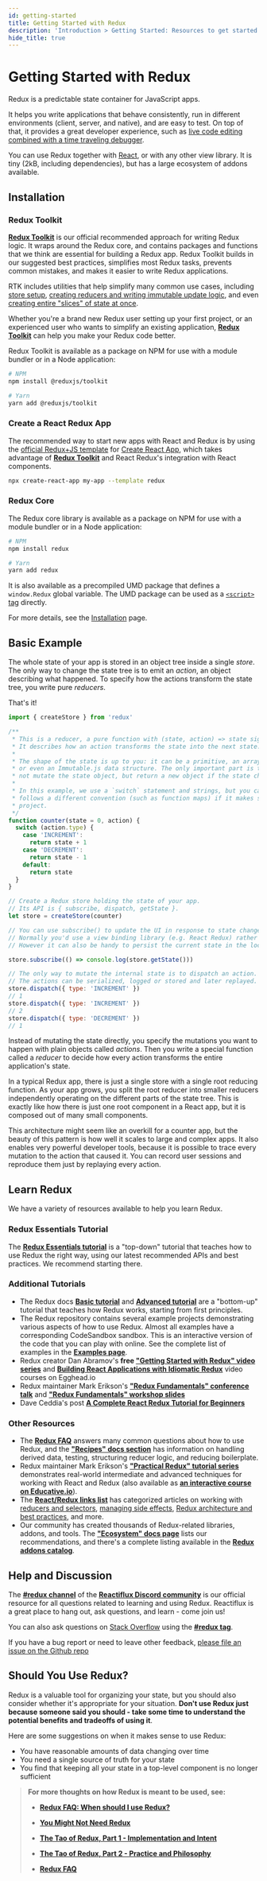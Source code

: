 ```yaml
---
id: getting-started
title: Getting Started with Redux
description: 'Introduction > Getting Started: Resources to get started learning and using Redux'
hide_title: true
---
```


# Getting Started with Redux

Redux is a predictable state container for JavaScript apps.

It helps you write applications that behave consistently, run in different environments (client, server, and native), and are easy to test. On top of that, it provides a great developer experience, such as [live code editing combined with a time traveling debugger](https://github.com/reduxjs/redux-devtools).

You can use Redux together with [React](https://reactjs.org), or with any other view library. It is tiny (2kB, including dependencies), but has a large ecosystem of addons available.

## Installation

### Redux Toolkit

[**Redux Toolkit**](https://redux-toolkit.js.org) is our official recommended approach for writing Redux logic. It wraps around the Redux core, and contains packages and functions that we think are essential for building a Redux app. Redux Toolkit builds in our suggested best practices, simplifies most Redux tasks, prevents common mistakes, and makes it easier to write Redux applications.

RTK includes utilities that help simplify many common use cases, including [store setup](https://redux-toolkit.js.org/api/configureStore),
[creating reducers and writing immutable update logic](https://redux-toolkit.js.org/api/createreducer),
and even [creating entire "slices" of state at once](https://redux-toolkit.js.org/api/createslice).

Whether you're a brand new Redux user setting up your first project, or an experienced user who wants to
simplify an existing application, **[Redux Toolkit](https://redux-toolkit.js.org/)** can help you
make your Redux code better.

Redux Toolkit is available as a package on NPM for use with a module bundler or in a Node application:

```bash
# NPM
npm install @reduxjs/toolkit

# Yarn
yarn add @reduxjs/toolkit
```

### Create a React Redux App

The recommended way to start new apps with React and Redux is by using the [official Redux+JS template](https://github.com/reduxjs/cra-template-redux) for [Create React App](https://github.com/facebook/create-react-app), which takes advantage of **[Redux Toolkit](https://redux-toolkit.js.org/)** and React Redux's integration with React components.

```sh
npx create-react-app my-app --template redux
```

### Redux Core

The Redux core library is available as a package on NPM for use with a module bundler or in a Node application:

```bash
# NPM
npm install redux

# Yarn
yarn add redux
```

It is also available as a precompiled UMD package that defines a `window.Redux` global variable. The UMD package can be used as a [`<script>` tag](https://unpkg.com/redux/dist/redux.js) directly.

For more details, see the [Installation](Installation.md) page.

## Basic Example

The whole state of your app is stored in an object tree inside a single _store_.
The only way to change the state tree is to emit an _action_, an object describing what happened.
To specify how the actions transform the state tree, you write pure _reducers_.

That's it!

```js
import { createStore } from 'redux'

/**
 * This is a reducer, a pure function with (state, action) => state signature.
 * It describes how an action transforms the state into the next state.
 *
 * The shape of the state is up to you: it can be a primitive, an array, an object,
 * or even an Immutable.js data structure. The only important part is that you should
 * not mutate the state object, but return a new object if the state changes.
 *
 * In this example, we use a `switch` statement and strings, but you can use a helper that
 * follows a different convention (such as function maps) if it makes sense for your
 * project.
 */
function counter(state = 0, action) {
  switch (action.type) {
    case 'INCREMENT':
      return state + 1
    case 'DECREMENT':
      return state - 1
    default:
      return state
  }
}

// Create a Redux store holding the state of your app.
// Its API is { subscribe, dispatch, getState }.
let store = createStore(counter)

// You can use subscribe() to update the UI in response to state changes.
// Normally you'd use a view binding library (e.g. React Redux) rather than subscribe() directly.
// However it can also be handy to persist the current state in the localStorage.

store.subscribe(() => console.log(store.getState()))

// The only way to mutate the internal state is to dispatch an action.
// The actions can be serialized, logged or stored and later replayed.
store.dispatch({ type: 'INCREMENT' })
// 1
store.dispatch({ type: 'INCREMENT' })
// 2
store.dispatch({ type: 'DECREMENT' })
// 1
```

Instead of mutating the state directly, you specify the mutations you want to happen with plain objects called _actions_. Then you write a special function called a _reducer_ to decide how every action transforms the entire application's state.

In a typical Redux app, there is just a single store with a single root reducing function. As your app grows, you split the root reducer into smaller reducers independently operating on the different parts of the state tree. This is exactly like how there is just one root component in a React app, but it is composed out of many small components.

This architecture might seem like an overkill for a counter app, but the beauty of this pattern is how well it scales to large and complex apps. It also enables very powerful developer tools, because it is possible to trace every mutation to the action that caused it. You can record user sessions and reproduce them just by replaying every action.

## Learn Redux

We have a variety of resources available to help you learn Redux.

### Redux Essentials Tutorial

The [**Redux Essentials tutorial**](../tutorials/essentials/part-1-overview-concepts.md) is a "top-down" tutorial that teaches how to use Redux the right way, using our latest recommended APIs and best practices. We recommend starting there.

### Additional Tutorials

- The Redux docs [**Basic tutorial**](../basics/README.md) and [**Advanced tutorial**](../advanced/README.md) are a "bottom-up" tutorial that teaches how Redux works, starting from first principles.
- The Redux repository contains several example projects demonstrating various aspects of how to use Redux. Almost all examples have a corresponding CodeSandbox sandbox. This is an interactive version of the code that you can play with online. See the complete list of examples in the **[Examples page](./Examples.md)**.
- Redux creator Dan Abramov's **free ["Getting Started with Redux" video series](https://egghead.io/series/getting-started-with-redux)** and **[Building React Applications with Idiomatic Redux](https://egghead.io/courses/building-react-applications-with-idiomatic-redux)** video courses on Egghead.io
- Redux maintainer Mark Erikson's **["Redux Fundamentals" conference talk](http://blog.isquaredsoftware.com/2018/03/presentation-reactathon-redux-fundamentals/)** and [**"Redux Fundamentals" workshop slides**](https://blog.isquaredsoftware.com/2018/06/redux-fundamentals-workshop-slides/)
- Dave Ceddia's post [**A Complete React Redux Tutorial for Beginners**](https://daveceddia.com/redux-tutorial/)

### Other Resources

- The **[Redux FAQ](../FAQ.md)** answers many common questions about how to use Redux, and the **["Recipes" docs section](../recipes/README.md)** has information on handling derived data, testing, structuring reducer logic, and reducing boilerplate.
- Redux maintainer Mark Erikson's **["Practical Redux" tutorial series](http://blog.isquaredsoftware.com/series/practical-redux/)** demonstrates real-world intermediate and advanced techniques for working with React and Redux (also available as **[an interactive course on Educative.io](https://www.educative.io/collection/5687753853370368/5707702298738688)**).
- The **[React/Redux links list](https://github.com/markerikson/react-redux-links)** has categorized articles on working with [reducers and selectors](https://github.com/markerikson/react-redux-links/blob/master/redux-reducers-selectors.md), [managing side effects](https://github.com/markerikson/react-redux-links/blob/master/redux-side-effects.md), [Redux architecture and best practices](https://github.com/markerikson/react-redux-links/blob/master/redux-architecture.md), and more.
- Our community has created thousands of Redux-related libraries, addons, and tools. The **["Ecosystem" docs page](./Ecosystem.md)** lists our recommendations, and there's a complete listing available in the **[Redux addons catalog](https://github.com/markerikson/redux-ecosystem-links)**.

## Help and Discussion

The **[#redux channel](https://discord.gg/reactiflux)** of the **[Reactiflux Discord community](http://www.reactiflux.com)** is our official resource for all questions related to learning and using Redux. Reactiflux is a great place to hang out, ask questions, and learn - come join us!

You can also ask questions on [Stack Overflow](https://stackoverflow.com) using the **[#redux tag](https://stackoverflow.com/questions/tagged/redux)**.

If you have a bug report or need to leave other feedback, [please file an issue on the Github repo](https://github.com/reduxjs/redux)

## Should You Use Redux?

Redux is a valuable tool for organizing your state, but you should also consider whether it's appropriate for your situation. **Don't use Redux just because someone said you should - take some time to understand the potential benefits and tradeoffs of using it**.

Here are some suggestions on when it makes sense to use Redux:

- You have reasonable amounts of data changing over time
- You need a single source of truth for your state
- You find that keeping all your state in a top-level component is no longer sufficient

> **For more thoughts on how Redux is meant to be used, see:**
>
> - **[Redux FAQ: When should I use Redux?](../faq/General.md#when-should-i-use-redux)**
> - **[You Might Not Need Redux](https://medium.com/@dan_abramov/you-might-not-need-redux-be46360cf367)**
>
> - **[The Tao of Redux, Part 1 - Implementation and Intent](http://blog.isquaredsoftware.com/2017/05/idiomatic-redux-tao-of-redux-part-1/)**
>
> - **[The Tao of Redux, Part 2 - Practice and Philosophy](http://blog.isquaredsoftware.com/2017/05/idiomatic-redux-tao-of-redux-part-2/)**
> - **[Redux FAQ](../FAQ.md)**
